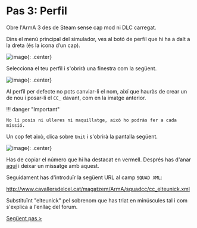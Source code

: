 # Pas 3: Perfil

Obre l'ArmA 3 des de Steam sense cap mod ni DLC carregat.

Dins el menú principal del simulador, ves al botó de perfil que hi ha a dalt a la
dreta (és la icona d’un cap).

![image](_imatges/perfil1.png){: .center}

Selecciona el teu perfil i s'obrirà una finestra com la següent.

![image](_imatges/perfil2.png){: .center}

Al perfil per defecte no pots canviar-li el nom, així que hauràs de crear un de nou i posar-li el `CC_` davant, com en la imatge anterior.

!!! danger "Important"

	No li posis ni ulleres ni maquillatge, això ho podràs fer a cada missió.

Un cop fet això, clica sobre `Unit` i s'obrirà la pantalla següent.

![image](_imatges/perfil3.png){: .center}

Has de copiar el número que hi ha destacat en vermell. Després has d'anar [aquí](http://cavallersdelcel.cat/forums/threads/id-jugador-url-squad-de-larma-3.425/) i deixar un missatge amb aquest.

Seguidament has d'introduïr la següent URL al camp `SQUAD XML`:

http://www.cavallersdelcel.cat/magatzem/ArmA/squadcc/cc_elteunick.xml

Substituïnt "elteunick" pel sobrenom que has triat en minúscules tal i com s'explica a l'enllaç del forum.

[Següent pas >](http://arma.cavallersdelcel.cat/gn/pas5)
